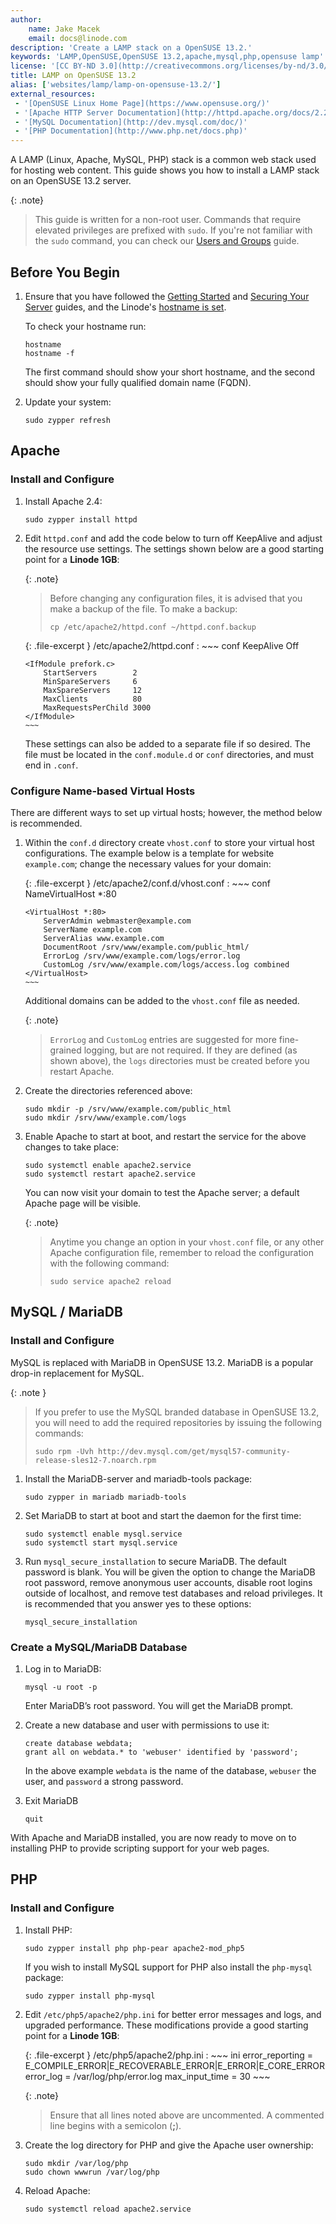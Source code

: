 ```yaml
---
author:
    name: Jake Macek
    email: docs@linode.com
description: 'Create a LAMP stack on a OpenSUSE 13.2.'
keywords: 'LAMP,OpenSUSE,OpenSUSE 13.2,apache,mysql,php,opensuse lamp'
license: '[CC BY-ND 3.0](http://creativecommons.org/licenses/by-nd/3.0/us/)'
title: LAMP on OpenSUSE 13.2
alias: ['websites/lamp/lamp-on-opensuse-13.2/']
external_resources:
 - '[OpenSUSE Linux Home Page](https://www.opensuse.org/)'
 - '[Apache HTTP Server Documentation](http://httpd.apache.org/docs/2.2/)'
 - '[MySQL Documentation](http://dev.mysql.com/doc/)'
 - '[PHP Documentation](http://www.php.net/docs.php)'
---
```


A LAMP (Linux, Apache, MySQL, PHP) stack is a common web stack used for hosting web content. This guide shows you how to install a LAMP stack on an OpenSUSE 13.2 server.

{: .note}
>
>This guide is written for a non-root user. Commands that require elevated privileges are prefixed with `sudo`. If you're not familiar with the `sudo` command, you can check our [Users and Groups](/docs/tools-reference/linux-users-and-groups) guide.

## Before You Begin

1.  Ensure that you have followed the [Getting Started](/docs/getting-started) and [Securing Your Server](/docs/security/securing-your-server) guides, and the Linode's [hostname is set](/docs/getting-started#setting-the-hostname).

    To check your hostname run:

        hostname
        hostname -f

    The first command should show your short hostname, and the second should show your fully qualified domain name (FQDN).

2.  Update your system:

        sudo zypper refresh


## Apache

### Install and Configure

1.  Install Apache 2.4:

        sudo zypper install httpd

2.  Edit `httpd.conf` and add the code below to turn off KeepAlive and adjust the resource use settings. The settings shown below are a good starting point for a **Linode 1GB**:

    {: .note}
    >
    >Before changing any configuration files, it is advised that you make a backup of the file. To make a backup:
    >
    >     cp /etc/apache2/httpd.conf ~/httpd.conf.backup

    {: .file-excerpt }
    /etc/apache2/httpd.conf
    :   ~~~ conf
        KeepAlive Off


        <IfModule prefork.c>
            StartServers        2
            MinSpareServers     6
            MaxSpareServers     12
            MaxClients          80
            MaxRequestsPerChild 3000
        </IfModule>
        ~~~

    These settings can also be added to a separate file if so desired. The file must be located in the `conf.module.d` or `conf` directories, and must end in `.conf`.


### Configure Name-based Virtual Hosts

There are different ways to set up virtual hosts; however, the method below is recommended.

1.  Within the `conf.d` directory create `vhost.conf` to store your virtual host configurations. The example below is a template for website `example.com`; change the necessary values for your domain:

    {: .file-excerpt }
    /etc/apache2/conf.d/vhost.conf
    :   ~~~ conf
        NameVirtualHost *:80

        <VirtualHost *:80>
            ServerAdmin webmaster@example.com
            ServerName example.com
            ServerAlias www.example.com
            DocumentRoot /srv/www/example.com/public_html/
            ErrorLog /srv/www/example.com/logs/error.log
            CustomLog /srv/www/example.com/logs/access.log combined
        </VirtualHost>
        ~~~

    Additional domains can be added to the `vhost.conf` file as needed.

    {: .note}
    >
    >`ErrorLog` and `CustomLog` entries are suggested for more fine-grained logging, but are not required. If they are defined (as shown above), the `logs` directories must be created before you restart Apache.

2.  Create the directories referenced above:

        sudo mkdir -p /srv/www/example.com/public_html
        sudo mkdir /srv/www/example.com/logs

3.  Enable Apache to start at boot, and restart the service for the above changes to take place:

        sudo systemctl enable apache2.service
        sudo systemctl restart apache2.service

    You can now visit your domain to test the Apache server; a default Apache page will be visible.

    {: .note}
    >
    >Anytime you change an option in your `vhost.conf` file, or any other Apache configuration file, remember to reload the configuration with the following command:
    >
    >     sudo service apache2 reload

## MySQL / MariaDB

### Install and Configure

MySQL is replaced with MariaDB in OpenSUSE 13.2. MariaDB is a popular drop-in replacement for MySQL.

{: .note }
>
> If you prefer to use the MySQL branded database in OpenSUSE 13.2, you will need to add the required repositories by issuing the following commands:
>
>     sudo rpm -Uvh http://dev.mysql.com/get/mysql57-community-release-sles12-7.noarch.rpm

1.  Install the MariaDB-server and mariadb-tools package:

        sudo zypper in mariadb mariadb-tools

2.  Set MariaDB to start at boot and start the daemon for the first time:

        sudo systemctl enable mysql.service
        sudo systemctl start mysql.service

3.  Run `mysql_secure_installation` to secure MariaDB. The default password is blank. You will be given the option to change the MariaDB root password, remove anonymous user accounts, disable root logins outside of localhost, and remove test databases and reload privileges. It is recommended that you answer yes to these options:

        mysql_secure_installation



### Create a MySQL/MariaDB Database

1.  Log in to MariaDB:

        mysql -u root -p

    Enter MariaDB’s root password. You will get the MariaDB prompt.

2.  Create a new database and user with permissions to use it:

        create database webdata;
        grant all on webdata.* to 'webuser' identified by 'password';

    In the above example `webdata` is the name of the database, `webuser` the user, and `password` a strong password.

5.  Exit MariaDB

        quit

With Apache and MariaDB installed, you are now ready to move on to installing PHP to provide scripting support for your web pages.


## PHP

###  Install and Configure

1.  Install PHP:

        sudo zypper install php php-pear apache2-mod_php5

    If you wish to install MySQL support for PHP also install the `php-mysql` package:

        sudo zypper install php-mysql


2.  Edit `/etc/php5/apache2/php.ini` for better error messages and logs, and upgraded performance. These modifications provide a good starting point for a **Linode 1GB**:

    {: .file-excerpt }
    /etc/php5/apache2/php.ini
    :   ~~~ ini
        error_reporting = E_COMPILE_ERROR|E_RECOVERABLE_ERROR|E_ERROR|E_CORE_ERROR
        error_log = /var/log/php/error.log
        max_input_time = 30
        ~~~

    {: .note}
    >
    >Ensure that all lines noted above are uncommented. A commented line begins with a semicolon (**;**).

3.  Create the log directory for PHP and give the Apache user ownership:

        sudo mkdir /var/log/php
        sudo chown wwwrun /var/log/php

4.  Reload Apache:

        sudo systemctl reload apache2.service
